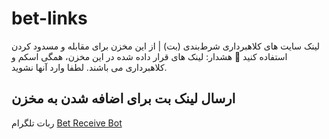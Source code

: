 # bet-links
لینک سایت های کلاهبرداری شرط‌بندی (بت) | از این مخزن برای مقابله و مسدود کردن استفاده کنید
🔴 هشدار: لینک های قرار داده شده در این مخزن، همگی اسکم و کلاهبرداری می باشند. لطفا وارد آنها نشوید.

## ارسال لینک بت برای اضافه شدن به مخزن
ربات تلگرام [Bet Receive Bot](http://t.me/bet_link_receiver_bot)
